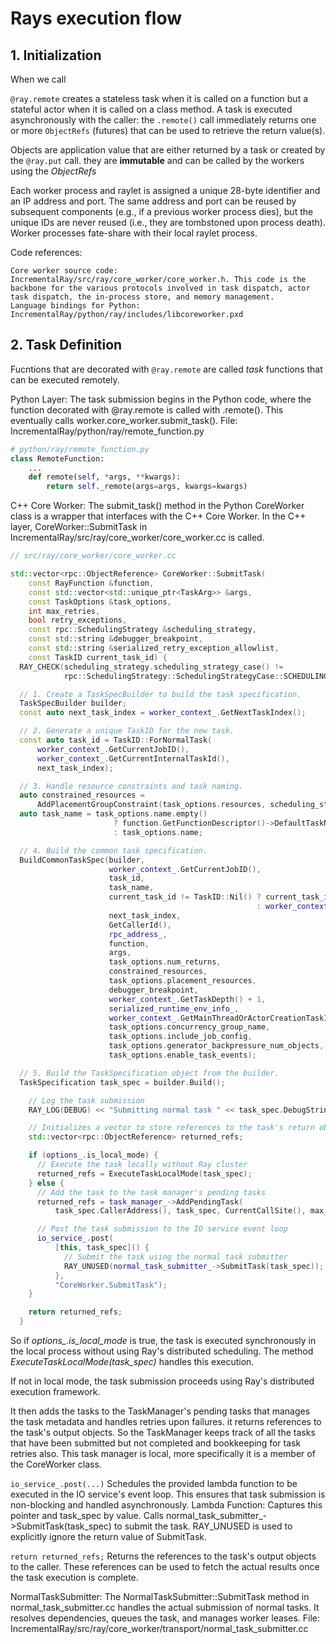 # Rays execution flow

## 1. Initialization
When we call 


 `@ray.remote` creates a stateless task when it is called on a function but a stateful actor when it is called on a class method.
 A task is executed asynchronously with the caller: the `.remote()` call immediately returns one or more `ObjectRefs` (futures) that can be used to retrieve the return value(s).

 Objects are application value that are either returned by a task or created by the `@ray.put` call. they are **immutable** and can be called by the workers using the *ObjectRefs*

 Each worker process and raylet is assigned a unique 28-byte identifier and an IP address and port. The same address and port can be reused by subsequent components (e.g., if a previous worker process dies), but the unique IDs are never reused (i.e., they are tombstoned upon process death). Worker processes fate-share with their local raylet process.


Code references:

    Core worker source code: IncrementalRay/src/ray/core_worker/core_worker.h. This code is the backbone for the various protocols involved in task dispatch, actor task dispatch, the in-process store, and memory management.
    Language bindings for Python: IncrementalRay/python/ray/includes/libcoreworker.pxd



## 2. Task Definition

Fucntions that are decorated with `@ray.remote` are called *task* functions that can be executed remotely.

Python Layer: The task submission begins in the Python code, where the function decorated with @ray.remote is called with .remote(). This eventually calls worker.core_worker.submit_task().
File: IncrementalRay/python/ray/remote_function.py

```python
# python/ray/remote_function.py
class RemoteFunction:
    ...
    def remote(self, *args, **kwargs):
        return self._remote(args=args, kwargs=kwargs)
```



C++ Core Worker: The submit_task() method in the Python CoreWorker class is a wrapper that interfaces with the C++ Core Worker. In the C++ layer, CoreWorker::SubmitTask in IncrementalRay/src/ray/core_worker/core_worker.cc is called.

``` c++
// src/ray/core_worker/core_worker.cc

std::vector<rpc::ObjectReference> CoreWorker::SubmitTask(
    const RayFunction &function,
    const std::vector<std::unique_ptr<TaskArg>> &args,
    const TaskOptions &task_options,
    int max_retries,
    bool retry_exceptions,
    const rpc::SchedulingStrategy &scheduling_strategy,
    const std::string &debugger_breakpoint,
    const std::string &serialized_retry_exception_allowlist,
    const TaskID current_task_id) {
  RAY_CHECK(scheduling_strategy.scheduling_strategy_case() !=
            rpc::SchedulingStrategy::SchedulingStrategyCase::SCHEDULING_STRATEGY_NOT_SET);

  // 1. Create a TaskSpecBuilder to build the task specification.
  TaskSpecBuilder builder;
  const auto next_task_index = worker_context_.GetNextTaskIndex();

  // 2. Generate a unique TaskID for the new task.
  const auto task_id = TaskID::ForNormalTask(
      worker_context_.GetCurrentJobID(),
      worker_context_.GetCurrentInternalTaskId(),
      next_task_index);

  // 3. Handle resource constraints and task naming.
  auto constrained_resources =
      AddPlacementGroupConstraint(task_options.resources, scheduling_strategy);
  auto task_name = task_options.name.empty()
                       ? function.GetFunctionDescriptor()->DefaultTaskName()
                       : task_options.name;

  // 4. Build the common task specification.
  BuildCommonTaskSpec(builder,
                      worker_context_.GetCurrentJobID(),
                      task_id,
                      task_name,
                      current_task_id != TaskID::Nil() ? current_task_id
                                                       : worker_context_.GetCurrentTaskID(),
                      next_task_index,
                      GetCallerId(),
                      rpc_address_,
                      function,
                      args,
                      task_options.num_returns,
                      constrained_resources,
                      task_options.placement_resources,
                      debugger_breakpoint,
                      worker_context_.GetTaskDepth() + 1,
                      serialized_runtime_env_info_,
                      worker_context_.GetMainThreadOrActorCreationTaskID(),
                      task_options.concurrency_group_name,
                      task_options.include_job_config,
                      task_options.generator_backpressure_num_objects,
                      task_options.enable_task_events);

  // 5. Build the TaskSpecification object from the builder.
  TaskSpecification task_spec = builder.Build();

    // Log the task submission
    RAY_LOG(DEBUG) << "Submitting normal task " << task_spec.DebugString();

    // Initializes a vector to store references to the task's return objects.
    std::vector<rpc::ObjectReference> returned_refs;

    if (options_.is_local_mode) {
      // Execute the task locally without Ray cluster
      returned_refs = ExecuteTaskLocalMode(task_spec);
    } else {
      // Add the task to the task manager's pending tasks
      returned_refs = task_manager_->AddPendingTask(
          task_spec.CallerAddress(), task_spec, CurrentCallSite(), max_retries);

      // Post the task submission to the IO service event loop
      io_service_.post(
          [this, task_spec]() {
            // Submit the task using the normal task submitter
            RAY_UNUSED(normal_task_submitter_->SubmitTask(task_spec));
          },
          "CoreWorker.SubmitTask");
    }

    return returned_refs;
  }
```

So if *options_.is_local_mode* is true, the task is executed synchronously in the local process without using Ray's distributed scheduling.
The method *ExecuteTaskLocalMode(task_spec)* handles this execution.

If not in local mode, the task submission proceeds using Ray's distributed execution framework.

It then adds the tasks to the TaskManager's pending tasks that manages the task metadata and handles retries upon failures. it returns references to the task's output objects. So the TaskManager keeps track of all the tasks that have been submitted but not completed and bookkeeping for task retries also.
This task manager is local, more specifically it is a member of the CoreWorker class.

`io_service_.post(...)`
Schedules the provided lambda function to be executed in the IO service's event loop. This ensures that task submission is non-blocking and handled asynchronously.
Lambda Function:
Captures this pointer and task_spec by value.
Calls normal_task_submitter_->SubmitTask(task_spec) to submit the task.
RAY_UNUSED is used to explicitly ignore the return value of SubmitTask.

`return returned_refs;`
Returns the references to the task's output objects to the caller.
These references can be used to fetch the actual results once the task execution is complete.


NormalTaskSubmitter: The NormalTaskSubmitter::SubmitTask method in normal_task_submitter.cc handles the actual submission of normal tasks. It resolves dependencies, queues the task, and manages worker leases.
File: IncrementalRay/src/ray/core_worker/transport/normal_task_submitter.cc

